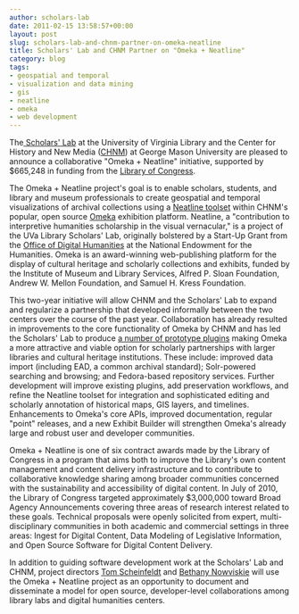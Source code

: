 ```yaml
---
author: scholars-lab
date: 2011-02-15 13:58:57+00:00
layout: post
slug: scholars-lab-and-chnm-partner-on-omeka-neatline
title: Scholars' Lab and CHNM Partner on "Omeka + Neatline"
category: blog
tags:
- geospatial and temporal
- visualization and data mining
- gis
- neatline
- omeka
- web development
---
```


The[ Scholars' Lab](http://scholarslab.org/) at the University of Virginia Library and the Center for History and New Media ([CHNM](http://chnm.gmu.edu)) at George Mason University are pleased to announce a collaborative "Omeka + Neatline" initiative, supported by $665,248 in funding from the [Library of Congress](http://loc.gov/).

The Omeka + Neatline project's goal is to enable scholars, students, and library and museum professionals to create geospatial and temporal visualizations of archival collections using a [Neatline toolset](https://scholarslab.org/projects/neatline/) within CHNM's popular, open source [Omeka](http://omeka.org/) exhibition platform.  Neatline, a "contribution to interpretive humanities scholarship in the visual vernacular," is a project of the UVa Library Scholars' Lab, originally bolstered by a Start-Up Grant from the [Office of Digital Humanities](http://neh.gov/odh) at the National Endowment for the Humanities. Omeka is an award-winning web-publishing platform for the display of cultural heritage and scholarly collections and exhibits, funded by the Institute of Museum and Library Services, Alfred P. Sloan Foundation, Andrew W. Mellon Foundation, and Samuel H. Kress Foundation.

This two-year initiative will allow CHNM and the Scholars' Lab to expand and regularize a partnership that developed informally between the two centers over the course of the past year.  Collaboration has already resulted in improvements to the core functionality of Omeka by CHNM and has led the Scholars' Lab to produce [a number of prototype plugins](https://scholarslab.org/projects/omeka-plugins/) making Omeka a more attractive and viable option for scholarly partnerships with larger libraries and cultural heritage institutions. These include: improved data import (including EAD, a common archival standard); Solr-powered searching and browsing; and Fedora-based repository services.  Further development will improve existing plugins, add preservation workflows, and refine the Neatline toolset for integration and sophisticated editing and scholarly annotation of historical maps, GIS layers, and timelines. Enhancements to Omeka's core APIs, improved documentation, regular "point" releases, and a new Exhibit Builder will strengthen Omeka's already large and robust user and developer communities.

Omeka + Neatline is one of six contract awards made by the Library of Congress in a program that aims both to improve the Library's own content management and content delivery infrastructure and to contribute to collaborative knowledge sharing among broader communities concerned with the sustainability and accessibility of digital content. In July of 2010, the Library of Congress targeted approximately $3,000,000 toward Broad Agency Announcements covering three areas of research interest related to these goals. Technical proposals were openly solicited from expert, multi-disciplinary communities in both academic and commercial settings in three areas: Ingest for Digital Content, Data Modeling of Legislative Information, and Open Source Software for Digital Content Delivery. 

In addition to guiding software development work at the Scholars' Lab and CHNM, project directors [Tom Scheinfeldt](http://foundhistory.org/) and [Bethany Nowviskie](http://nowviskie.org/) will use the Omeka + Neatline project as an opportunity to document and disseminate a model for open source, developer-level collaborations among library labs and digital humanities centers.

